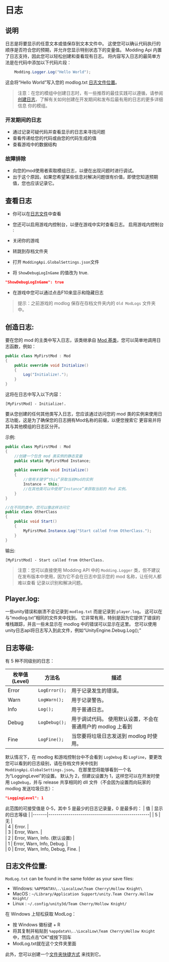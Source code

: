 # 日志

## 说明

日志是将要显示的任意文本或值保存到文本文件中。 这使您可以确认代码执行的顺序是否符合您的预期，并允许您显示特别状态下的变量值。  Modding Api 内置了日志支持，因此您可以轻松创建和查看现有日志。
将内容写入日志的最简单方法是在代码中添加以下代码片段：
``` cs
	Modding.Logger.Log("Hello World");
```
这会将“Hello World”写入您的 modlog.txt [日志文件位置](#日志文件位置)。
> 注意：在您的模组中创建日志时，有一些推荐的最佳实践可以遵循，请参阅[创建日志](#创造日志)，了解有关如何创建在开发期间和发布后最有用的日志的更多详细信息 你的模组。
### 开发期间的日志
 - 通过记录可疑代码并查看显示的日志来寻找问题
 - 查看传递给您的代码或由您的代码生成的值
 - 查看游戏中的数据结构 

### 故障排除
 - 向您的mod使用者索取模组日志，以便在出现问题时进行调试。
 - 出于这个原因，如果您希望某些信息对解决问题很有价值，即使您知道预期值，您也应该记录它。

## 查看日志

 - 你可以在[日志文件](#日志文件位置)中查看
 - 您还可以启用游戏内控制台，以便在游戏中实时查看日志。
启用游戏内控制台 :

 - 关闭你的游戏
 - 转跳到存档文件夹 
 - 打开 `ModdingApi.GlobalSettings.json`文件 
 - 将 `ShowDebugLogInGame` 的值改为 true.
``` json
"ShowDebugLogInGame": true
```
 - 在游戏中您可以通过点击F10来显示和隐藏日志

> 提示：之前游戏的 modlog 保存在存档文件夹内的 `Old ModLogs` 文件夹中。

## 创造日志:

要在您的 mod 的主类中写入日志，该类继承自 [Mod 基类](mod-baseclass.md)，您可以简单地调用日志函数，例如：
```cs 
public class MyFirstMod : Mod
{
	public override void Initialize()
	{
		Log("Initialize!.");
	}
}
```
这将在日志中写入以下内容：
``` 
[MyFirstMod] - Initialize!.
```

要从您创建的任何其他类写入日志，您应该通过访问您的 mod 类的实例来使用日志功能，这是为了确保您的日志拥有Mod名称的前缀，以便您搜索它 更容易并将其与其他模组的日志区分开。

示例:
```cs 
public class MyFirstMod : Mod
{
	//创建一个包含 mod 类实例的静态变量
	public static MyFirstMod Instance;
	
	public override void Initialize()
	{
		//使用关键字“this”获取当前Mod的实例
		Instance = this;
		//在其他类可以中使用“Instance”来获取当前的 Mod 实例。
	}
}

//在不同的类中，您可以像这样访问它
public class OtherClass
{
	public void Start()
	{
		MyFirstMod.Instance.Log("Start called from OtherClass.");
	}
}
```
输出:
``` 
[MyFirstMod] - Start called from OtherClass.
```

> 注意：您可以直接使用 Modding API 中的 `Modding.Logger` 类，但不建议在发布版本中使用，因为它不会在日志中显示您的 mod 名称，让任何人都难以查看 记录以识别和解决问题。

## Player.log:  
一些unity错误和崩溃不会记录到 `modlog.txt` 而是记录到 `player.log`。 这可以在与“modlog.txt”相同的文件夹中找到。 它非常有用，特别是因为它提供了错误的堆栈跟踪，并且一些未显示在 modlog 中的错误可以显示在这里。
您可以使用unity日志api将日志写入到此文件，例如“UnityEngine.Debug.Log();”

## 日志等级:  

有 5 种不同级别的日志：  

| 枚举值(Level) | 方法名      | 描述                                                                                             |
|-------|---------------|---------------------------------------------------------------------------------------------------------|
| Error | `LogError();` | 用于记录发生的错误。                                         |
| Warn  | `LogWarn();`  | 用于记录警告。                                                                 |  
| Info  | `Log();`      | 用于普通日志。                                                                        | 
| Debug | `LogDebug();` | 用于调试代码。 使用默认设置，不会在普通用户的 modlog 上看到 |  
| Fine  | `LogFine();`  | 当您要将垃圾日志发送到 modlog 时使用。                  |  

默认情况下，在 modlog 和游戏控制台中不会看到 `LogDebug` 和 `LogFine`，要更改您可以看到的日志级别，请在存档文件夹中找到 `ModdingApi.GlobalSettings.json`。 在那里您将能够看到一个名为“LoggingLevel”的设置。 默认为 2，但建议设置为 1，这样您可以在开发时使用 `LogDebug`，并与 release 共享相同的 dll 文件（不会因为设置而向玩家的 modlog 发送垃圾日志）：
```  json
"LoggingLevel": 1
```

此范围的可接受值是 0-5，其中 5 是最少的日志记录量，0 是最多的：
| 值 | 显示的日志等级                                |
|-------|--------------------------------------------------|
| 5     | 无                                             |  
| 4     | Error.                                           |  
| 3     | Error, Warn.                                     |  
| 2     | Error, Warn, Info. (默认设置) |   
| 1     | Error, Warn, Info, Debug.                        |   
| 0     | Error, Warn, Info, Debug, Fine.                  |   
   

## 日志文件位置:  
`ModLog.txt` can be found in the same folder as your save files:
- Windows: `%APPDATA%\..\LocalLow\Team Cherry\Hollow Knight\`
- MacOS  : `~/Library/Application Support/unity.Team Cherry.Hollow Knight/`
- Linux  : `~/.config/unity3d/Team Cherry/Hollow Knight/`

在 Windows 上轻松获取 ModLog：
- 按 Windows 徽标键 + R
- 将其复制并粘贴到 `%appdata%\..\LocalLow\Team Cherry\Hollow Knight` 中，然后点击“OK”或按下回车
- ModLog.txt就在这个文件夹里面

此外，您可以创建一个[文件夹快捷方式](https://www.howtogeek.com/436615/how-to-create-desktop-shortcuts-on-windows-10-the-easy-way/) 来找到它。
